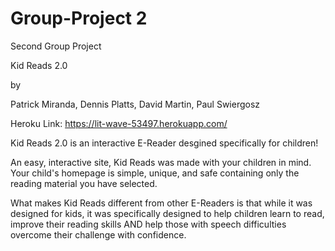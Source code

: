 # Group-Project 2

Second Group Project

Kid Reads 2.0 

by

Patrick Miranda, Dennis Platts, David Martin, Paul Swiergosz

Heroku Link: https://lit-wave-53497.herokuapp.com/


Kid Reads 2.0 is an interactive E-Reader desgined specifically for children! 

An easy, interactive site, Kid Reads was made with your children in mind. Your child's
homepage is simple, unique, and safe containing only the reading material you have selected.

What makes Kid Reads different from other E-Readers is that while it was designed for kids, it was specifically designed to help children learn to read, improve their reading skills AND help those with speech difficulties overcome their challenge with confidence.
